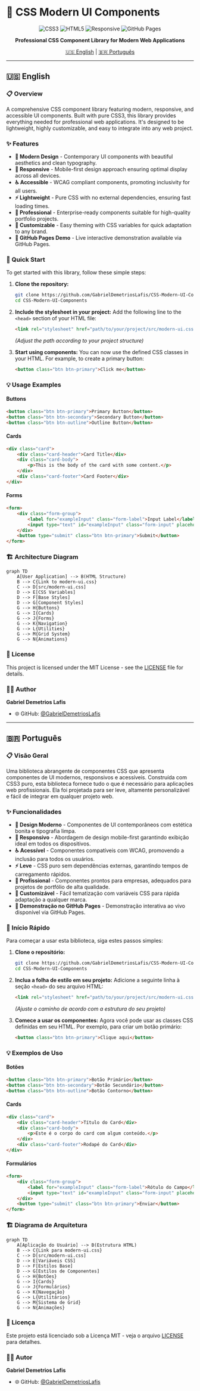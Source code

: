 # 🎨 CSS Modern UI Components

<div align="center">

![CSS3](https://img.shields.io/badge/CSS3-1572B6?style=for-the-badge&logo=css3&logoColor=white)
![HTML5](https://img.shields.io/badge/HTML5-E34F26?style=for-the-badge&logo=html5&logoColor=white)
![Responsive](https://img.shields.io/badge/Responsive-4285F4?style=for-the-badge&logo=google-chrome&logoColor=white)
![GitHub Pages](https://img.shields.io/badge/GitHub%20Pages-222222?style=for-the-badge&logo=github&logoColor=white)

**Professional CSS Component Library for Modern Web Applications**

[🇺🇸 English](#english) | [🇧🇷 Português](#português)

</div>

---

## 🇺🇸 English

### 📋 Overview

A comprehensive CSS component library featuring modern, responsive, and accessible UI components. Built with pure CSS3, this library provides everything needed for professional web applications. It's designed to be lightweight, highly customizable, and easy to integrate into any web project.

### ✨ Features

- **🎨 Modern Design** - Contemporary UI components with beautiful aesthetics and clean typography.
- **📱 Responsive** - Mobile-first design approach ensuring optimal display across all devices.
- **♿ Accessible** - WCAG compliant components, promoting inclusivity for all users.
- **⚡ Lightweight** - Pure CSS with no external dependencies, ensuring fast loading times.
- **🎯 Professional** - Enterprise-ready components suitable for high-quality portfolio projects.
- **🔧 Customizable** - Easy theming with CSS variables for quick adaptation to any brand.
- **🚀 GitHub Pages Demo** - Live interactive demonstration available via GitHub Pages.

### 🚀 Quick Start

To get started with this library, follow these simple steps:

1. **Clone the repository:**
   ```bash
   git clone https://github.com/GabrielDemetriosLafis/CSS-Modern-UI-Components.git
   cd CSS-Modern-UI-Components
   ```

2. **Include the stylesheet in your project:**
   Add the following line to the `<head>` section of your HTML file:
   ```html
   <link rel="stylesheet" href="path/to/your/project/src/modern-ui.css">
   ```
   *(Adjust the path according to your project structure)*

3. **Start using components:**
   You can now use the defined CSS classes in your HTML. For example, to create a primary button:
   ```html
   <button class="btn btn-primary">Click me</button>
   ```

### 💡 Usage Examples

#### Buttons
```html
<button class="btn btn-primary">Primary Button</button>
<button class="btn btn-secondary">Secondary Button</button>
<button class="btn btn-outline">Outline Button</button>
```

#### Cards
```html
<div class="card">
    <div class="card-header">Card Title</div>
    <div class="card-body">
        <p>This is the body of the card with some content.</p>
    </div>
    <div class="card-footer">Card Footer</div>
</div>
```

#### Forms
```html
<form>
    <div class="form-group">
        <label for="exampleInput" class="form-label">Input Label</label>
        <input type="text" id="exampleInput" class="form-input" placeholder="Enter text">
    </div>
    <button type="submit" class="btn btn-primary">Submit</button>
</form>
```

### 🏗️ Architecture Diagram

```mermaid
graph TD
    A[User Application] --> B(HTML Structure)
    B --> C{Link to modern-ui.css}
    C --> D[src/modern-ui.css]
    D --> E[CSS Variables]
    D --> F[Base Styles]
    D --> G[Component Styles]
    G --> H{Buttons}
    G --> I{Cards}
    G --> J{Forms}
    G --> K{Navigation}
    G --> L{Utilities}
    G --> M{Grid System}
    G --> N{Animations}
```

### 📄 License

This project is licensed under the MIT License - see the [LICENSE](LICENSE) file for details.

### 👨‍💻 Author

**Gabriel Demetrios Lafis**
- 🌐 GitHub: [@GabrielDemetriosLafis](https://github.com/GabrielDemetriosLafis)

---

## 🇧🇷 Português

### 📋 Visão Geral

Uma biblioteca abrangente de componentes CSS que apresenta componentes de UI modernos, responsivos e acessíveis. Construída com CSS3 puro, esta biblioteca fornece tudo o que é necessário para aplicações web profissionais. Ela foi projetada para ser leve, altamente personalizável e fácil de integrar em qualquer projeto web.

### ✨ Funcionalidades

- **🎨 Design Moderno** - Componentes de UI contemporâneos com estética bonita e tipografia limpa.
- **📱 Responsivo** - Abordagem de design mobile-first garantindo exibição ideal em todos os dispositivos.
- **♿ Acessível** - Componentes compatíveis com WCAG, promovendo a inclusão para todos os usuários.
- **⚡ Leve** - CSS puro sem dependências externas, garantindo tempos de carregamento rápidos.
- **🎯 Profissional** - Componentes prontos para empresas, adequados para projetos de portfólio de alta qualidade.
- **🔧 Customizável** - Fácil tematização com variáveis CSS para rápida adaptação a qualquer marca.
- **🚀 Demonstração no GitHub Pages** - Demonstração interativa ao vivo disponível via GitHub Pages.

### 🚀 Início Rápido

Para começar a usar esta biblioteca, siga estes passos simples:

1. **Clone o repositório:**
   ```bash
   git clone https://github.com/GabrielDemetriosLafis/CSS-Modern-UI-Components.git
   cd CSS-Modern-UI-Components
   ```

2. **Inclua a folha de estilo em seu projeto:**
   Adicione a seguinte linha à seção `<head>` do seu arquivo HTML:
   ```html
   <link rel="stylesheet" href="path/to/your/project/src/modern-ui.css">
   ```
   *(Ajuste o caminho de acordo com a estrutura do seu projeto)*

3. **Comece a usar os componentes:**
   Agora você pode usar as classes CSS definidas em seu HTML. Por exemplo, para criar um botão primário:
   ```html
   <button class="btn btn-primary">Clique aqui</button>
   ```

### 💡 Exemplos de Uso

#### Botões
```html
<button class="btn btn-primary">Botão Primário</button>
<button class="btn btn-secondary">Botão Secundário</button>
<button class="btn btn-outline">Botão Contorno</button>
```

#### Cards
```html
<div class="card">
    <div class="card-header">Título do Card</div>
    <div class="card-body">
        <p>Este é o corpo do card com algum conteúdo.</p>
    </div>
    <div class="card-footer">Rodapé do Card</div>
</div>
```

#### Formulários
```html
<form>
    <div class="form-group">
        <label for="exampleInput" class="form-label">Rótulo do Campo</label>
        <input type="text" id="exampleInput" class="form-input" placeholder="Digite o texto">
    </div>
    <button type="submit" class="btn btn-primary">Enviar</button>
</form>
```

### 🏗️ Diagrama de Arquitetura

```mermaid
graph TD
    A[Aplicação do Usuário] --> B(Estrutura HTML)
    B --> C{Link para modern-ui.css}
    C --> D[src/modern-ui.css]
    D --> E[Variáveis CSS]
    D --> F[Estilos Base]
    D --> G[Estilos de Componentes]
    G --> H{Botões}
    G --> I{Cards}
    G --> J{Formulários}
    G --> K{Navegação}
    G --> L{Utilitários}
    G --> M{Sistema de Grid}
    G --> N{Animações}
```

### 📄 Licença

Este projeto está licenciado sob a Licença MIT - veja o arquivo [LICENSE](LICENSE) para detalhes.

### 👨‍💻 Autor

**Gabriel Demetrios Lafis**
- 🌐 GitHub: [@GabrielDemetriosLafis](https://github.com/GabrielDemetriosLafis)

